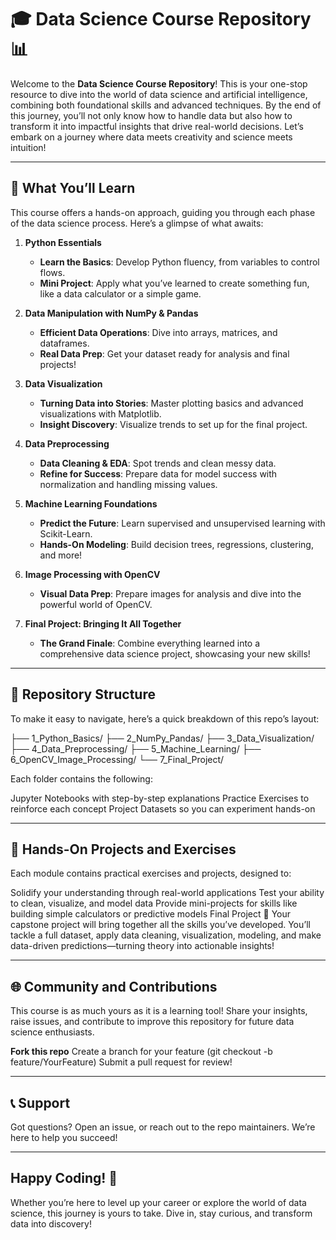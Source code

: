 # 🎓 Data Science Course Repository 📊

Welcome to the **Data Science Course Repository**! This is your one-stop resource to dive into the world of data science and artificial intelligence, combining both foundational skills and advanced techniques. By the end of this journey, you’ll not only know how to handle data but also how to transform it into impactful insights that drive real-world decisions. Let’s embark on a journey where data meets creativity and science meets intuition!

---

## 🌟 What You’ll Learn

This course offers a hands-on approach, guiding you through each phase of the data science process. Here’s a glimpse of what awaits:

1. **Python Essentials**  
   - **Learn the Basics**: Develop Python fluency, from variables to control flows.
   - **Mini Project**: Apply what you’ve learned to create something fun, like a data calculator or a simple game.

2. **Data Manipulation with NumPy & Pandas**  
   - **Efficient Data Operations**: Dive into arrays, matrices, and dataframes.
   - **Real Data Prep**: Get your dataset ready for analysis and final projects!

3. **Data Visualization**  
   - **Turning Data into Stories**: Master plotting basics and advanced visualizations with Matplotlib.
   - **Insight Discovery**: Visualize trends to set up for the final project.

4. **Data Preprocessing**  
   - **Data Cleaning & EDA**: Spot trends and clean messy data.
   - **Refine for Success**: Prepare data for model success with normalization and handling missing values.

5. **Machine Learning Foundations**  
   - **Predict the Future**: Learn supervised and unsupervised learning with Scikit-Learn.
   - **Hands-On Modeling**: Build decision trees, regressions, clustering, and more!

6. **Image Processing with OpenCV**  
   - **Visual Data Prep**: Prepare images for analysis and dive into the powerful world of OpenCV.

7. **Final Project: Bringing It All Together**  
   - **The Grand Finale**: Combine everything learned into a comprehensive data science project, showcasing your new skills!

---

## 📁 Repository Structure
To make it easy to navigate, here’s a quick breakdown of this repo’s layout:

├── 1_Python_Basics/
├── 2_NumPy_Pandas/
├── 3_Data_Visualization/
├── 4_Data_Preprocessing/
├── 5_Machine_Learning/
├── 6_OpenCV_Image_Processing/
└── 7_Final_Project/

Each folder contains the following:

Jupyter Notebooks with step-by-step explanations
Practice Exercises to reinforce each concept
Project Datasets so you can experiment hands-on

---

## 🤹 Hands-On Projects and Exercises

Each module contains practical exercises and projects, designed to:

Solidify your understanding through real-world applications
Test your ability to clean, visualize, and model data
Provide mini-projects for skills like building simple calculators or predictive models
Final Project 🎉
Your capstone project will bring together all the skills you’ve developed. You’ll tackle a full dataset, apply data cleaning, visualization, modeling, and make data-driven predictions—turning theory into actionable insights!

---

## 🌐 Community and Contributions

This course is as much yours as it is a learning tool! Share your insights, raise issues, and contribute to improve this repository for future data science enthusiasts.

**Fork this repo**
Create a branch for your feature (git checkout -b feature/YourFeature)
Submit a pull request for review!

---

## 📞 Support

Got questions? Open an issue, or reach out to the repo maintainers. We’re here to help you succeed!

---

## Happy Coding! 🎉

Whether you’re here to level up your career or explore the world of data science, this journey is yours to take. Dive in, stay curious, and transform data into discovery!
